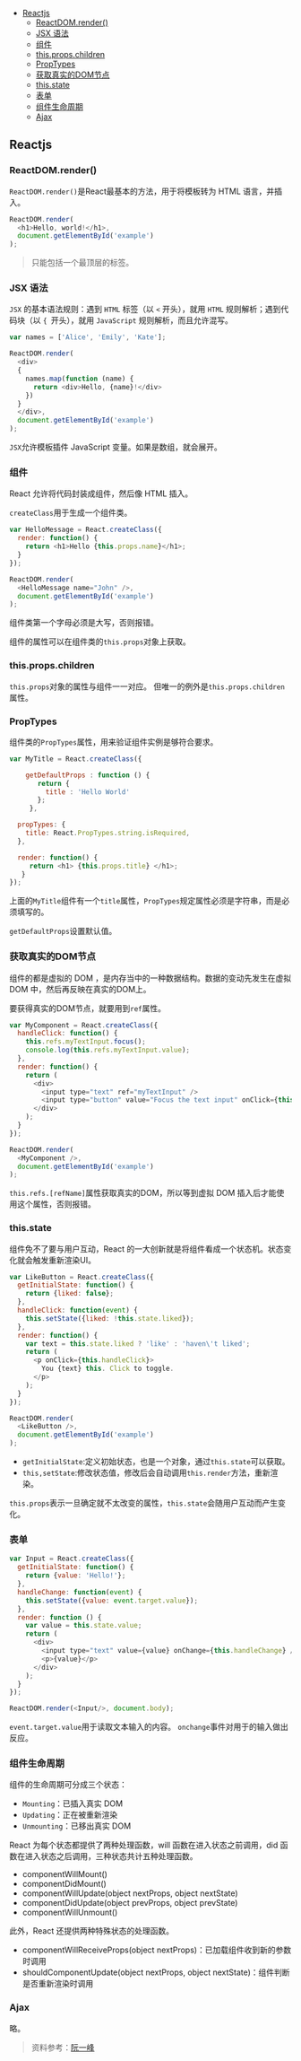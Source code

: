 
<!-- toc orderedList:0 -->

- [Reactjs](#reactjs)
	- [ReactDOM.render()](#reactdomrender)
	- [JSX 语法](#jsx-语法)
	- [组件](#组件)
	- [this.props.children](#thispropschildren)
	- [PropTypes](#proptypes)
	- [获取真实的DOM节点](#获取真实的dom节点)
	- [this.state](#thisstate)
	- [表单](#表单)
	- [组件生命周期](#组件生命周期)
	- [Ajax](#ajax)

<!-- tocstop -->
## Reactjs

### ReactDOM.render()

`ReactDOM.render()`是React最基本的方法，用于将模板转为 HTML 语言，并插入。

```js
ReactDOM.render(
  <h1>Hello, world!</h1>,
  document.getElementById('example')
);
```

>只能包括一个最顶层的标签。

### JSX 语法

 `JSX` 的基本语法规则：遇到 `HTML` 标签（以 `<` 开头），就用 `HTML` 规则解析；遇到代码块（以 `{ `开头），就用 `JavaScript` 规则解析，而且允许混写。

```js
var names = ['Alice', 'Emily', 'Kate'];

ReactDOM.render(
  <div>
  {
    names.map(function (name) {
      return <div>Hello, {name}!</div>
    })
  }
  </div>,
  document.getElementById('example')
);
```

`JSX`允许模板插件 JavaScript 变量。如果是数组，就会展开。

### 组件

React 允许将代码封装成组件，然后像 HTML 插入。

`createClass`用于生成一个组件类。

```js
var HelloMessage = React.createClass({
  render: function() {
    return <h1>Hello {this.props.name}</h1>;
  }
});

ReactDOM.render(
  <HelloMessage name="John" />,
  document.getElementById('example')
);
```

组件类第一个字母必须是大写，否则报错。

组件的属性可以在组件类的`this.props`对象上获取。

### this.props.children

`this.props`对象的属性与组件一一对应。
但唯一的例外是`this.props.children`属性。

### PropTypes

组件类的`PropTypes`属性，用来验证组件实例是够符合要求。

```js
var MyTitle = React.createClass({

    getDefaultProps : function () {
       return {
         title : 'Hello World'
       };
     },

  propTypes: {
    title: React.PropTypes.string.isRequired,
  },

  render: function() {
     return <h1> {this.props.title} </h1>;
   }
});
```
上面的`MyTitle`组件有一个`title`属性，`PropTypes`规定属性必须是字符串，而是必须填写的。

`getDefaultProps`设置默认值。

### 获取真实的DOM节点

组件的都是虚拟的 DOM ，是内存当中的一种数据结构。数据的变动先发生在虚拟 DOM 中，然后再反映在真实的DOM上。

要获得真实的DOM节点，就要用到`ref`属性。

```js
var MyComponent = React.createClass({
  handleClick: function() {
    this.refs.myTextInput.focus();
    console.log(this.refs.myTextInput.value);
  },
  render: function() {
    return (
      <div>
        <input type="text" ref="myTextInput" />
        <input type="button" value="Focus the text input" onClick={this.handleClick} />
      </div>
    );
  }
});

ReactDOM.render(
  <MyComponent />,
  document.getElementById('example')
);
```

`this.refs.[refName]`属性获取真实的DOM，所以等到虚拟 DOM 插入后才能使用这个属性，否则报错。

### this.state

组件免不了要与用户互动，React 的一大创新就是将组件看成一个状态机。状态变化就会触发重新渲染UI。

```js
var LikeButton = React.createClass({
  getInitialState: function() {
    return {liked: false};
  },
  handleClick: function(event) {
    this.setState({liked: !this.state.liked});
  },
  render: function() {
    var text = this.state.liked ? 'like' : 'haven\'t liked';
    return (
      <p onClick={this.handleClick}>
        You {text} this. Click to toggle.
      </p>
    );
  }
});

ReactDOM.render(
  <LikeButton />,
  document.getElementById('example')
);
```

 - `getInitialState`:定义初始状态，也是一个对象，通过`this.state`可以获取。
 - `this,setState`:修改状态值，修改后会自动调用`this.render`方法，重新渲染。

`this.props`表示一旦确定就不太改变的属性，`this.state`会随用户互动而产生变化。

### 表单

```js
var Input = React.createClass({
  getInitialState: function() {
    return {value: 'Hello!'};
  },
  handleChange: function(event) {
    this.setState({value: event.target.value});
  },
  render: function () {
    var value = this.state.value;
    return (
      <div>
        <input type="text" value={value} onChange={this.handleChange} />
        <p>{value}</p>
      </div>
    );
  }
});

ReactDOM.render(<Input/>, document.body);
```

`event.target.value`用于读取文本输入的内容。
`onchange`事件对用于的输入做出反应。
### 组件生命周期

组件的生命周期可分成三个状态：

 - `Mounting`：已插入真实 DOM
 - `Updating`：正在被重新渲染
 - `Unmounting`：已移出真实 DOM

 React 为每个状态都提供了两种处理函数，will 函数在进入状态之前调用，did 函数在进入状态之后调用，三种状态共计五种处理函数。

  - componentWillMount()
  - componentDidMount()
  - componentWillUpdate(object nextProps, object nextState)
  - componentDidUpdate(object prevProps, object prevState)
  - componentWillUnmount()

 此外，React 还提供两种特殊状态的处理函数。

  - componentWillReceiveProps(object nextProps)：已加载组件收到新的参数时调用
  - shouldComponentUpdate(object nextProps, object nextState)：组件判断是否重新渲染时调用

### Ajax

略。

>资料参考：[阮一峰](http://www.ruanyifeng.com/blog/2015/03/react.html)
